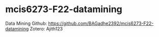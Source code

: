 # mcis6273-F22-datamining
Data Mining 
Github:
https://github.com/BAGadhe2392/mcis6273-F22-datamining
Zotero:
Ajith123
